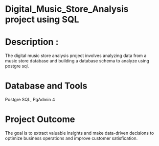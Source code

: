 # Digital_Music_Store_Analysis project using SQL

# Description :

The digital music store analysis project involves analyzing data from a music store database and building a database schema to analyze using postgre sql.

# Database and Tools
Postgre SQL, PgAdmin 4

# Project Outcome

The goal is to extract valuable insights and make data-driven decisions to optimize business operations and improve customer satisfication.
